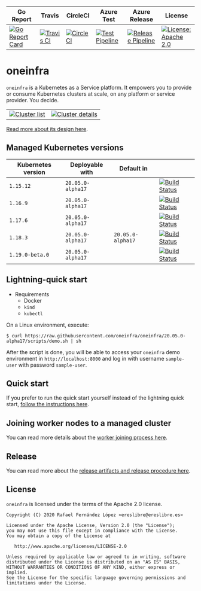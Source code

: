 | Go Report                                                                                                                                      | Travis                                                                                                             | CircleCI                                                                                                             | Azure Test                                                                                                                                                                             | Azure Release                                                                                                                                                                                | License                                                                                                                              |
|------------------------------------------------------------------------------------------------------------------------------------------------|--------------------------------------------------------------------------------------------------------------------|----------------------------------------------------------------------------------------------------------------------|----------------------------------------------------------------------------------------------------------------------------------------------------------------------------------------|----------------------------------------------------------------------------------------------------------------------------------------------------------------------------------------------|--------------------------------------------------------------------------------------------------------------------------------------|
| [![Go Report Card](https://goreportcard.com/badge/github.com/oneinfra/oneinfra)](https://goreportcard.com/report/github.com/oneinfra/oneinfra) | [![Travis CI](https://travis-ci.org/oneinfra/oneinfra.svg?branch=master)](https://travis-ci.org/oneinfra/oneinfra) | [![CircleCI](https://circleci.com/gh/oneinfra/oneinfra.svg?style=shield)](https://circleci.com/gh/oneinfra/oneinfra) | [![Test Pipeline](https://dev.azure.com/oneinfra/oneinfra/_apis/build/status/test?branchName=master)](https://dev.azure.com/oneinfra/oneinfra/_build/latest?definitionId=3&_a=summary) | [![Release Pipeline](https://dev.azure.com/oneinfra/oneinfra/_apis/build/status/release?branchName=master)](https://dev.azure.com/oneinfra/oneinfra/_build/latest?definitionId=4&_a=summary) | [![License: Apache 2.0](https://img.shields.io/badge/License-Apache2.0-brightgreen.svg)](https://opensource.org/licenses/Apache-2.0) |


# oneinfra

`oneinfra` is a Kubernetes as a Service platform. It empowers you to
provide or consume Kubernetes clusters at scale, on any platform or
service provider. You decide.

|                                                                                                                                          |                                                                                                                                                   |
|------------------------------------------------------------------------------------------------------------------------------------------|---------------------------------------------------------------------------------------------------------------------------------------------------|
| [![Cluster list](screenshots/cluster-list.png)](https://raw.githubusercontent.com/oneinfra/oneinfra/master/screenshots/cluster-list.png) | [![Cluster details](screenshots/cluster-details.png)](https://raw.githubusercontent.com/oneinfra/oneinfra/master/screenshots/cluster-details.png) |

[Read more about its design here](docs/DESIGN.md).


## Managed Kubernetes versions

| Kubernetes version | Deployable with      | Default in           |                                                                                                                                                                                                           |
|--------------------|----------------------|----------------------|-----------------------------------------------------------------------------------------------------------------------------------------------------------------------------------------------------------|
| `1.15.12`          | `20.05.0-alpha17` |                      | [![Build Status](https://dev.azure.com/oneinfra/oneinfra/_apis/build/status/test?branchName=master&jobName=e2e%20tests%20-%201.15.12)](https://dev.azure.com/oneinfra/oneinfra/_build?definitionId=3)       |
| `1.16.9`           | `20.05.0-alpha17` |                      | [![Build Status](https://dev.azure.com/oneinfra/oneinfra/_apis/build/status/test?branchName=master&jobName=e2e%20tests%20-%201.16.9)](https://dev.azure.com/oneinfra/oneinfra/_build?definitionId=3)        |
| `1.17.6`           | `20.05.0-alpha17` |                      | [![Build Status](https://dev.azure.com/oneinfra/oneinfra/_apis/build/status/test?branchName=master&jobName=e2e%20tests%20-%201.17.6)](https://dev.azure.com/oneinfra/oneinfra/_build?definitionId=3)        |
| `1.18.3`           | `20.05.0-alpha17` | `20.05.0-alpha17` | [![Build Status](https://dev.azure.com/oneinfra/oneinfra/_apis/build/status/test?branchName=master&jobName=e2e%20tests%20-%201.18.3)](https://dev.azure.com/oneinfra/oneinfra/_build?definitionId=3)        |
| `1.19.0-beta.0`    | `20.05.0-alpha17` |                      | [![Build Status](https://dev.azure.com/oneinfra/oneinfra/_apis/build/status/test?branchName=master&jobName=e2e%20tests%20-%201.19.0-beta.0)](https://dev.azure.com/oneinfra/oneinfra/_build?definitionId=3) |


## Lightning-quick start

* Requirements
  * Docker
  * `kind`
  * `kubectl`

On a Linux environment, execute:

```console
$ curl https://raw.githubusercontent.com/oneinfra/oneinfra/20.05.0-alpha17/scripts/demo.sh | sh
```

After the script is done, you will be able to access your `oneinfra`
demo environment in `http://localhost:8000` and log in with username
`sample-user` with password `sample-user`.


## Quick start

If you prefer to run the quick start yourself instead of the lightning
quick start, [follow the instructions here](docs/quick-start.md).


## Joining worker nodes to a managed cluster

You can read more details about the [worker joining process
here](docs/joining-worker-nodes.md).


## Release

You can read more about the [release artifacts and release procedure
here](docs/RELEASE.md).

## License

`oneinfra` is licensed under the terms of the Apache 2.0 license.

```
Copyright (C) 2020 Rafael Fernández López <ereslibre@ereslibre.es>

Licensed under the Apache License, Version 2.0 (the "License");
you may not use this file except in compliance with the License.
You may obtain a copy of the License at

   http://www.apache.org/licenses/LICENSE-2.0

Unless required by applicable law or agreed to in writing, software
distributed under the License is distributed on an "AS IS" BASIS,
WITHOUT WARRANTIES OR CONDITIONS OF ANY KIND, either express or implied.
See the License for the specific language governing permissions and
limitations under the License.
```
